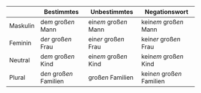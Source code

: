 |          | Bestimmtes              | Unbestimmtes          | Negationswort               |
| -------- | ----------------------- | --------------------- | --------------------------- |
| Maskulin | de*m* groß*en* Mann     | ein*em* groß*en* Mann | kein*em* groß*en* Mann      |
| Feminin  | d*er* groß*en* Frau     | ein*er* groß*en* Frau | kein*er* groß*en* Frau      |
| Neutral  | d*em* groß*en* Kind     | ein*em* groß*en* Kind | kein*em* groß*en* Kind      |
| Plural   | d*en* groß*en* Familien | groß*en* Familien     | kein*en*  groß*en* Familien |

